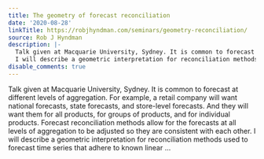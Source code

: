```yaml
---
title: The geometry of forecast reconciliation
date: '2020-08-28'
linkTitle: https://robjhyndman.com/seminars/geometry-reconciliation/
source: Rob J Hyndman
description: |-
  Talk given at Macquarie University, Sydney. It is common to forecast at different levels of aggregation. For example, a retail company will want national forecasts, state forecasts, and store-level forecasts. And they will want them for all products, for groups of products, and for individual products. Forecast reconciliation methods allow for the forecasts at all levels of aggregation to be adjusted so they are consistent with each other.
  I will describe a geometric interpretation for reconciliation methods used to forecast time series that adhere to known linear ...
disable_comments: true
---
```

Talk given at Macquarie University, Sydney. It is common to forecast at different levels of aggregation. For example, a retail company will want national forecasts, state forecasts, and store-level forecasts. And they will want them for all products, for groups of products, and for individual products. Forecast reconciliation methods allow for the forecasts at all levels of aggregation to be adjusted so they are consistent with each other.
I will describe a geometric interpretation for reconciliation methods used to forecast time series that adhere to known linear ...